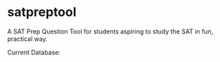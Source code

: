 # satpreptool
A SAT Prep Question Tool for students aspiring to study the SAT in fun, practical way. 

Current Database: 
